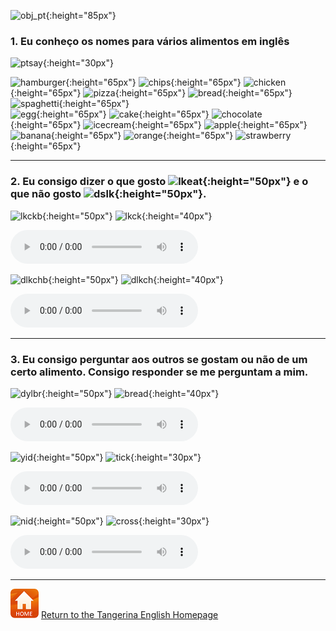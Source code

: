 ![obj_pt](https://1blockatatime.github.io/English/images/obj_pt.png){:height="85px"}  

### 1. Eu conheço os nomes para vários alimentos em inglês

![ptsay](https://1blockatatime.github.io/English/images/ptsay_pt.png){:height="30px"}  

![hamburger](https://1blockatatime.github.io/English/images/hamb.png){:height="65px"} ![chips](https://1blockatatime.github.io/English/images/chips.png){:height="65px"} ![chicken](https://1blockatatime.github.io/English/images/chicken.png){:height="65px"} ![pizza](https://1blockatatime.github.io/English/images/pizza.png){:height="65px"} ![bread](https://1blockatatime.github.io/English/images/bread.png){:height="65px"} ![spaghetti](https://1blockatatime.github.io/English/images/spaghetti.png){:height="65px"}  
![egg](https://1blockatatime.github.io/English/images/egg.png){:height="65px"} ![cake](https://1blockatatime.github.io/English/images/cake.png){:height="65px"} ![chocolate](https://1blockatatime.github.io/English/images/chocolate.png){:height="65px"} ![icecream](https://1blockatatime.github.io/English/images/icecream.png){:height="65px"} ![apple](https://1blockatatime.github.io/English/images/apple.png){:height="65px"} ![banana](https://1blockatatime.github.io/English/images/banana.png){:height="65px"} ![orange](https://1blockatatime.github.io/English/images/orange.png){:height="65px"} ![strawberry](https://1blockatatime.github.io/English/images/strawberry.png){:height="65px"}   

***  

### 2. Eu consigo dizer o que gosto ![lkeat](https://1blockatatime.github.io/English/images/likeeat.png){:height="50px"} e o que não gosto ![dslk](https://1blockatatime.github.io/English/images/dislike.png){:height="50px"}.

![lkckb](https://1blockatatime.github.io/English/images/lkck_pt.png){:height="50px"} ![lkck](https://1blockatatime.github.io/English/images/lkck.png){:height="40px"}  

<audio src="https://1blockatatime.github.io/English/audio/ilikecake.mp3" controls preload></audio>   

![dlkchb](https://1blockatatime.github.io/English/images/dlkch_pt.png){:height="50px"} ![dlkch](https://1blockatatime.github.io/English/images/dlkch.png){:height="40px"}  

<audio src="https://1blockatatime.github.io/English/audio/idontlikechoc.mp3" controls preload></audio>  

***  

### 3. Eu consigo perguntar aos outros se gostam ou não de um certo alimento. Consigo responder se me perguntam a mim.  

![dylbr](https://1blockatatime.github.io/English/images/dylbr_pt.png){:height="50px"} ![bread](https://1blockatatime.github.io/English/images/bread.png){:height="40px"}  

<audio src="https://1blockatatime.github.io/English/audio/bread.mp3" controls preload></audio>   

![yid](https://1blockatatime.github.io/English/images/yid.png){:height="50px"} ![tick](https://1blockatatime.github.io/English/images/tick.png){:height="30px"}  

<audio src="https://1blockatatime.github.io/English/audio/yid.mp3" controls preload></audio>  

![nid](https://1blockatatime.github.io/English/images/nid.png){:height="50px"} ![cross](https://1blockatatime.github.io/English/images/cross.PNG){:height="30px"}  

<audio src="https://1blockatatime.github.io/English/audio/nid.mp3" controls preload></audio>  

***  

[![home](/images/home.PNG)](https://tangerina-pt.github.io/English) [Return to the Tangerina English Homepage](https://tangerina-pt.github.io/English)
